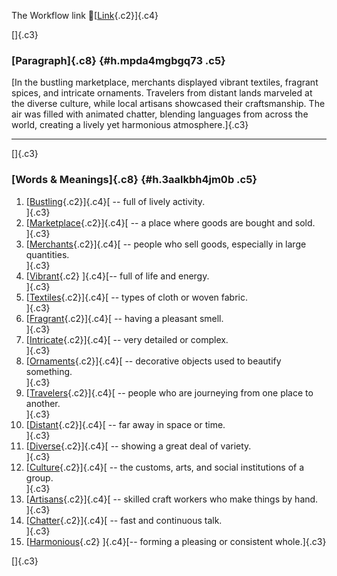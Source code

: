 The Workflow link
👏[[Link](https://www.google.com/url?q=http://www.google.com&sa=D&source=editors&ust=1757589757086335&usg=AOvVaw0R2DqNiywn1Uh3L31DXM0e){.c2}]{.c4}

[]{.c3}

### [Paragraph]{.c8} {#h.mpda4mgbgq73 .c5}

[In the bustling marketplace, merchants displayed vibrant textiles,
fragrant spices, and intricate ornaments. Travelers from distant lands
marveled at the diverse culture, while local artisans showcased their
craftsmanship. The air was filled with animated chatter, blending
languages from across the world, creating a lively yet harmonious
atmosphere.]{.c3}

------------------------------------------------------------------------

[]{.c3}

### [Words & Meanings]{.c8} {#h.3aalkbh4jm0b .c5}

1.  [[Bustling](https://www.google.com/url?q=http://www.google.com&sa=D&source=editors&ust=1757589757088648&usg=AOvVaw2I21N05meCDjku8ro10EfW){.c2}]{.c4}[ --
    full of lively activity.\
    ]{.c3}
2.  [[Marketplace](https://www.google.com/url?q=http://www.google.com&sa=D&source=editors&ust=1757589757089131&usg=AOvVaw1Ukj_pVs8TRj6PeKveF5sm){.c2}]{.c4}[ --
    a place where goods are bought and sold.\
    ]{.c3}
3.  [[Merchants](https://www.google.com/url?q=http://www.google.com&sa=D&source=editors&ust=1757589757089543&usg=AOvVaw3_G4eepn5PzH378jcop3tv){.c2}]{.c4}[ --
    people who sell goods, especially in large quantities.\
    ]{.c3}
4.  [[Vibrant](https://www.google.com/url?q=http://www.google.com&sa=D&source=editors&ust=1757589757089831&usg=AOvVaw39YjWVMiwskL2NX2NuQEpF){.c2}
    ]{.c4}[-- full of life and energy.\
    ]{.c3}
5.  [[Textiles](https://www.google.com/url?q=http://www.google.com&sa=D&source=editors&ust=1757589757090067&usg=AOvVaw2vHZpQjgLXT4P3_3dtuxiF){.c2}]{.c4}[ --
    types of cloth or woven fabric.\
    ]{.c3}
6.  [[Fragrant](https://www.google.com/url?q=http://www.google.com&sa=D&source=editors&ust=1757589757090460&usg=AOvVaw1gYg9D8oh1zhKCPlZFgZbK){.c2}]{.c4}[ --
    having a pleasant smell.\
    ]{.c3}
7.  [[Intricate](https://www.google.com/url?q=http://www.google.com&sa=D&source=editors&ust=1757589757090905&usg=AOvVaw22V7P_KUUMcO5fGFXX5gV-){.c2}]{.c4}[ --
    very detailed or complex.\
    ]{.c3}
8.  [[Ornaments](https://www.google.com/url?q=http://www.google.com&sa=D&source=editors&ust=1757589757091139&usg=AOvVaw2Ob0R8TkLdo0i4wLxcWhQP){.c2}]{.c4}[ --
    decorative objects used to beautify something.\
    ]{.c3}
9.  [[Travelers](https://www.google.com/url?q=http://www.google.com&sa=D&source=editors&ust=1757589757091418&usg=AOvVaw3ANKrAusUF63_vLhVTh2FE){.c2}]{.c4}[ --
    people who are journeying from one place to another.\
    ]{.c3}
10. [[Distant](https://www.google.com/url?q=http://www.google.com&sa=D&source=editors&ust=1757589757091854&usg=AOvVaw1ccKiKCc7EwkAR81JlH9S9){.c2}]{.c4}[ --
    far away in space or time.\
    ]{.c3}
11. [[Diverse](https://www.google.com/url?q=http://www.google.com&sa=D&source=editors&ust=1757589757092092&usg=AOvVaw1u1gFGnKvg4efSdvYfslOQ){.c2}]{.c4}[ --
    showing a great deal of variety.\
    ]{.c3}
12. [[Culture](https://www.google.com/url?q=http://www.google.com&sa=D&source=editors&ust=1757589757092351&usg=AOvVaw2rCMBIohYZiIBwLGil0juX){.c2}]{.c4}[ --
    the customs, arts, and social institutions of a group.\
    ]{.c3}
13. [[Artisans](https://www.google.com/url?q=http://www.google.com&sa=D&source=editors&ust=1757589757092633&usg=AOvVaw2H4bxUt04UzrYiA92fgA0q){.c2}]{.c4}[ --
    skilled craft workers who make things by hand.\
    ]{.c3}
14. [[Chatter](https://www.google.com/url?q=http://www.google.com&sa=D&source=editors&ust=1757589757092926&usg=AOvVaw3qA0gpbGsbrfiRW7zR09Xh){.c2}]{.c4}[ --
    fast and continuous talk.\
    ]{.c3}
15. [[Harmonious](https://www.google.com/url?q=http://www.google.com&sa=D&source=editors&ust=1757589757093213&usg=AOvVaw2E-_g0GqzOaXmxNL9fMt7c){.c2}
    ]{.c4}[-- forming a pleasing or consistent whole.]{.c3}

[]{.c3}
